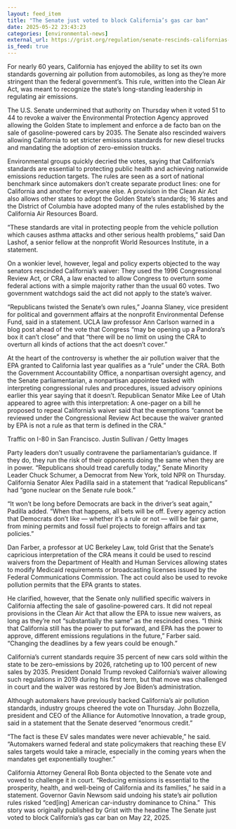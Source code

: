 ```yaml
---
layout: feed_item
title: "The Senate just voted to block California’s gas car ban"
date: 2025-05-22 23:43:23
categories: [environmental-news]
external_url: https://grist.org/regulation/senate-rescinds-californias-ev-rules-congressional-review-act/
is_feed: true
---
```


For nearly 60 years, California has enjoyed the ability to set its own standards governing air pollution from automobiles, as long as they’re more stringent than the federal government’s. This rule, written into the Clean Air Act, was meant to recognize the state’s long-standing leadership in regulating air emissions.



The U.S. Senate undermined that authority on Thursday when it voted 51 to 44 to revoke a waiver the Environmental Protection Agency approved allowing the Golden State to implement and enforce a de facto ban on the sale of gasoline-powered cars by 2035. The Senate also rescinded waivers allowing California to set stricter emissions standards for new diesel trucks and mandating the adoption of zero-emission trucks.



Environmental groups quickly decried the votes, saying that California’s standards are essential to protecting public health and achieving nationwide emissions reduction targets. The rules are seen as a sort of national benchmark since automakers don’t create separate product lines: one for California and another for everyone else. A provision in the Clean Air Act also allows other states to adopt the Golden State’s standards; 16 states and the District of Columbia have adopted many of the rules established by the California Air Resources Board.



“These standards are vital in protecting people from the vehicle pollution which causes asthma attacks and other serious health problems,” said Dan Lashof, a senior fellow at the nonprofit World Resources Institute, in a statement.



On a wonkier level, however, legal and policy experts objected to the way senators rescinded California’s waiver: They used the 1996 Congressional Review Act, or CRA, a law enacted to allow Congress to overturn some federal actions with a simple majority rather than the usual 60 votes. Two government watchdogs said the act did not apply to the state’s waiver.



“Republicans twisted the Senate’s own rules,” Joanna Slaney, vice president for political and government affairs at the nonprofit Environmental Defense Fund, said in a statement. UCLA law professor Ann Carlson warned in a blog post ahead of the vote that Congress “may be opening up a Pandora’s box it can’t close” and that “there will be no limit on using the CRA to overturn all kinds of actions that the act doesn’t cover.”



At the heart of the controversy is whether the air pollution waiver that the EPA granted to California last year qualifies as a “rule” under the CRA. Both the Government Accountability Office, a nonpartisan oversight agency, and the Senate parliamentarian, a nonpartisan appointee tasked with interpreting congressional rules and procedures, issued advisory opinions earlier this year saying that it doesn’t. Republican Senator Mike Lee of Utah appeared to agree with this interpretation: A one-pager on a bill he proposed to repeal California’s waiver said that the exemptions “cannot be reviewed under the Congressional Review Act because the waiver granted by EPA is not a rule as that term is defined in the CRA.” 



Traffic on I-80 in San Francisco. Justin Sullivan / Getty Images



Party leaders don’t usually contravene the parliamentarian’s guidance. If they do, they run the risk of their opponents doing the same when they are in power. &#8220;Republicans should tread carefully today,&#8221; Senate Minority Leader Chuck Schumer, a Democrat from New York, told NPR on Thursday. California Senator Alex Padilla said in a statement that “radical Republicans” had “gone nuclear on the Senate rule book.”



“It won’t be long before Democrats are back in the driver’s seat again,” Padilla added. “When that happens, all bets will be off. Every agency action that Democrats don’t like — whether it’s a rule or not — will be fair game, from mining permits and fossil fuel projects to foreign affairs and tax policies.”&nbsp;



Dan Farber, a professor at UC Berkeley Law, told Grist that the Senate’s capricious interpretation of the CRA means it could be used to rescind waivers from the Department of Health and Human Services allowing states to modify Medicaid requirements or broadcasting licenses issued by the Federal Communications Commission. The act could also be used to revoke pollution permits that the EPA grants to states.



He clarified, however, that the Senate only nullified specific waivers in California affecting the sale of gasoline-powered cars. It did not repeal provisions in the Clean Air Act that allow the EPA to issue new waivers, as long as they’re not “substantially the same” as the rescinded ones. “I think that California still has the power to put forward, and EPA has the power to approve, different emissions regulations in the future,” Farber said. “Changing the deadlines by a few years could be enough.”&nbsp;



California’s current standards require 35 percent of new cars sold within the state to be zero-emissions by 2026, ratcheting up to 100 percent of new sales by 2035. President Donald Trump revoked California’s waiver allowing such regulations in 2019 during his first term, but that move was challenged in court and the waiver was restored by Joe Biden&#8217;s administration.



Although automakers have previously backed California’s air pollution standards, industry groups cheered the vote on Thursday. John Bozzella, president and CEO of the Alliance for Automotive Innovation, a trade group, said in a statement that the Senate deserved “enormous credit.”&nbsp;



“The fact is these EV sales mandates were never achievable,” he said. “Automakers warned federal and state policymakers that reaching these EV sales targets would take a miracle, especially in the coming years when the mandates get exponentially tougher.”



California Attorney General Rob Bonta objected to the Senate vote and vowed to challenge it in court. “Reducing emissions is essential to the prosperity, health, and well-being of California and its families,” he said in a statement. Governor Gavin Newsom said undoing his state’s air pollution rules risked “ced[ing] American car-industry dominance to China.”&nbsp;
This story was originally published by Grist with the headline The Senate just voted to block California’s gas car ban on May 22, 2025.
